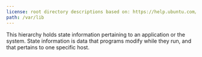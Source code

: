 ```yaml
---
license: root directory descriptions based on: https://help.ubuntu.com/community/LinuxFilesystemTreeOverview originally created by contributors to the Ubuntu documentation wiki and the Filesystem Hierarchy Standard 2.3 created by Filesystem Hierarchy Standard Group.
path: /var/lib
---
```


This hierarchy holds state information pertaining to an application or the system. State information is data that programs modify while they run, and that pertains to one specific host.
